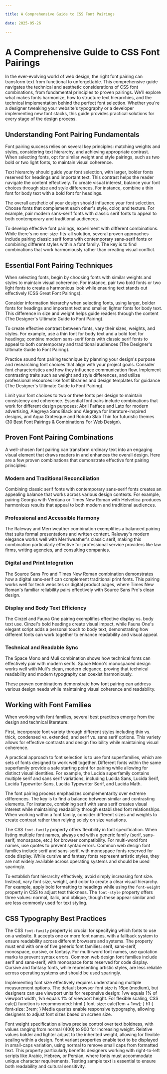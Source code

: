 ```yaml
---

title: A Comprehensive Guide to CSS Font Pairings

date: 2025-05-26

---
```



# A Comprehensive Guide to CSS Font Pairings

In the ever-evolving world of web design, the right font pairing can transform text from functional to unforgettable. This comprehensive guide navigates the technical and aesthetic considerations of CSS font combinations, from fundamental principles to proven pairings. We'll explore what makes fonts harmonize, how to structure text hierarchies, and the technical implementation behind the perfect font selection. Whether you're a designer tweaking your website's typography or a developer implementing new font stacks, this guide provides practical solutions for every stage of the design process.


## Understanding Font Pairing Fundamentals

Font pairing success relies on several key principles: matching weights and styles, considering text hierarchy, and achieving appropriate contrast. When selecting fonts, opt for similar weight and style pairings, such as two bold or two light fonts, to maintain visual coherence.

Text hierarchy should guide your font selection, with larger, bolder fonts reserved for headings and important text. This contrast helps the reader navigate the content effectively. To create visual interest, balance your font choices through size and style differences. For instance, combine a thin font for body text with a bold font for headings.

The overall aesthetic of your design should influence your font selection. Choose fonts that complement each other's style, color, and texture. For example, pair modern sans-serif fonts with classic serif fonts to appeal to both contemporary and traditional audiences.

To develop effective font pairings, experiment with different combinations. While there's no one-size-fits-all solution, several proven approaches include pairing classic serif fonts with contemporary sans-serif fonts or combining different styles within a font family. The key is to find combinations that work harmoniously rather than creating visual conflict.


## Essential Font Pairing Techniques

When selecting fonts, begin by choosing fonts with similar weights and styles to maintain visual coherence. For instance, pair two bold fonts or two light fonts to create a harmonious look while ensuring text stands out effectively (CSS Great Font Pairings).

Consider information hierarchy when selecting fonts, using larger, bolder fonts for headings and important text and smaller, lighter fonts for body text. This difference in size and weight helps guide readers through the content (The Designer's Ultimate Guide to Font Pairing).

To create effective contrast between fonts, vary their sizes, weights, and styles. For example, use a thin font for body text and a bold font for headings; combine modern sans-serif fonts with classic serif fonts to appeal to both contemporary and traditional audiences (The Designer's Ultimate Guide to Font Pairing).

Practice sound font pairing technique by planning your design's purpose and researching font choices that align with your project goals. Consider font characteristics and how they influence communication flow. Implement contrasting traits such as weight and style differences, and utilize professional resources like font libraries and design templates for guidance (The Designer's Ultimate Guide to Font Pairing).

Limit your font choices to two or three fonts per design to maintain consistency and coherence. Essential font pairs include combinations that work for different design purposes: Abril Fatface and Lato for modern advertising, Alegreya Sans Black and Alegreya for literature-inspired designs, and Aqua Grotesque and Roboto Slab Thin for futuristic themes (30 Best Font Pairings & Combinations For Web Design).


## Proven Font Pairing Combinations

A well-chosen font pairing can transform ordinary text into an engaging visual element that draws readers in and enhances the overall design. Here are a few proven combinations that demonstrate effective font pairing principles:


### Modern and Traditional Reconciliation

Combining classic serif fonts with contemporary sans-serif fonts creates an appealing balance that works across various design contexts. For example, pairing Georgia with Verdana or Times New Roman with Helvetica produces harmonious results that appeal to both modern and traditional audiences.


### Professional and Accessible Harmony

The Raleway and Merriweather combination exemplifies a balanced pairing that suits formal presentations and written content. Raleway's modern elegance works well with Merriweather's classic serif, making this combination particularly effective for professional service providers like law firms, writing agencies, and consulting companies.


### Digital and Print Integration

The Source Sans Pro and Times New Roman combination demonstrates how a digital sans-serif can complement traditional print fonts. This pairing works well for tech websites or digital product pages, where Times New Roman's familiar reliability pairs effectively with Source Sans Pro's clean design.


### Display and Body Text Efficiency

The Cinzel and Fauna One pairing exemplifies effective display vs. body text use. Cinzel's bold headings create visual impact, while Fauna One's elegant script adds a personal touch to body text, demonstrating how different fonts can work together to enhance readability and visual appeal.


### Technical and Readable Sync

The Space Mono and Muli combination shows how technical fonts can effectively pair with modern serifs. Space Mono's monospaced design works well with Muli's clean, modern elegance, proving that technical readability and modern typography can coexist harmoniously.

These proven combinations demonstrate how font pairing can address various design needs while maintaining visual coherence and readability.


## Working with Font Families

When working with font families, several best practices emerge from the design and technical literature:

First, incorporate font variety through different styles including thin vs. thick, condensed vs. extended, and serif vs. sans serif options. This variety allows for effective contrasts and design flexibility while maintaining visual coherence.

A practical approach to font selection is to use font superfamilies, which are sets of fonts designed to work well together. Different fonts within the same superfamily provide a safe starting point for pairing while allowing for distinct visual identities. For example, the Lucida superfamily contains multiple serif and sans serif variations, including Lucida Sans, Lucida Serif, Lucida Typewriter Sans, Lucida Typewriter Serif, and Lucida Math.

The font pairing process emphasizes complementarity over extreme differences. The key is to find a balance between similar and contrasting elements. For instance, combining serif with sans serif creates visual interest while maintaining readability through established font relationships. When working within a font family, consider different sizes and weights to create contrast rather than relying solely on size variations.

The CSS `font-family` property offers flexibility in font specification. When listing multiple font names, always end with a generic family (serif, sans-serif, monospace, etc.) for browser compatibility. For multi-word font names, use quotes to prevent syntax errors. Common web design font families include serif and sans-serif, with monospace fonts reserved for code display. While cursive and fantasy fonts represent artistic styles, they are not widely available across operating systems and should be used sparingly.

To establish font hierarchy effectively, avoid simply increasing font size. Instead, vary font size, weight, and color to create a clear visual hierarchy. For example, apply bold formatting to headings while using the `font-weight` property in CSS to adjust text thickness. The `font-style` property offers three values: normal, italic, and oblique, though these appear similar and are less commonly used for text styling.


## CSS Typography Best Practices

The CSS `font-family` property is crucial for specifying which fonts to use on a website. It accepts one or more font names, with a fallback system to ensure readability across different browsers and systems. The property must end with one of five generic font families: serif, sans-serif, monospace, cursive, or fantasy. For multi-word font names, use quotation marks to prevent syntax errors. Common web design font families include serif and sans-serif, with monospace fonts reserved for code display. Cursive and fantasy fonts, while representing artistic styles, are less reliable across operating systems and should be used sparingly.

Implementing font size effectively requires understanding multiple measurement options. The default browser font size is 16px (medium), but designers can use viewport units for responsive design: 1vw equals 1% of viewport width, 1vh equals 1% of viewport height. For flexible scaling, CSS calc() function is recommended: html { font-size: calc(1em + 1vw); } h1 { font-size: 3rem; } Media queries enable responsive typography, allowing designers to adjust font sizes based on screen size.

Font weight specification allows precise control over text boldness, with values ranging from normal (400) to 900 for increasing weight. Relative values bolder and lighter adjust to the inherited weight, allowing for flexible scaling within a design. Font variant properties enable text to be displayed in small-caps variation, using normal to remove small caps from formatted text. This property particularly benefits designers working with right-to-left scripts like Arabic, Hebrew, or Persian, where fonts must accommodate unique character requirements. Testing sample text is essential to ensure both readability and cultural sensitivity.

